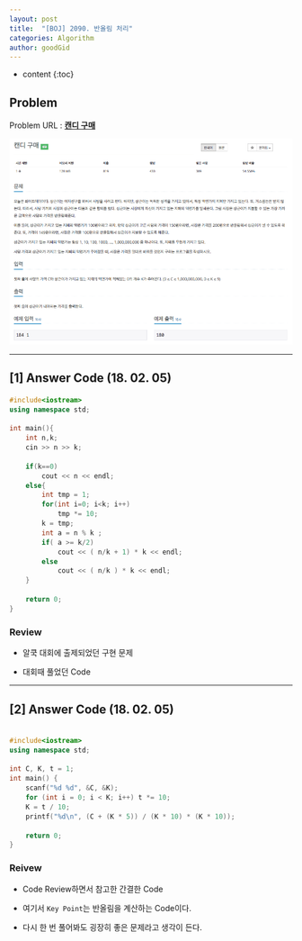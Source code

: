 ```yaml
---
layout: post
title:  "[BOJ] 2090. 반올림 처리"
categories: Algorithm
author: goodGid
---
```

* content
{:toc}


## Problem
Problem URL : **[캔디 구매](https://www.acmicpc.net/problem/2909)**


![](/assets/img/algorithm/2909_1.png)











---
 
## [1] Answer Code (18. 02. 05)
``` cpp
#include<iostream>
using namespace std;

int main(){
    int n,k;
    cin >> n >> k;
    
    if(k==0)
        cout << n << endl;
    else{
        int tmp = 1;
        for(int i=0; i<k; i++)
            tmp *= 10;
        k = tmp;
        int a = n % k ;
        if( a >= k/2)
            cout << ( n/k + 1) * k << endl;
        else
            cout << ( n/k ) * k << endl;
    }
    
    return 0;
}
```

### Review

* 알쿡 대회에 출제되었던 구현 문제

* 대회때 풀었던 Code

---

## [2] Answer Code (18. 02. 05)
``` cpp

#include<iostream>
using namespace std;
    
int C, K, t = 1;
int main() {
	scanf("%d %d", &C, &K);
	for (int i = 0; i < K; i++) t *= 10;
	K = t / 10;
	printf("%d\n", (C + (K * 5)) / (K * 10) * (K * 10));

	return 0;
}
```

### Reivew

* Code Review하면서 참고한 간결한 Code

* 여기서 `Key Point`는 반올림을 계산하는 Code이다.

* 다시 한 번 풀어봐도 굉장히 좋은 문제라고 생각이 든다.